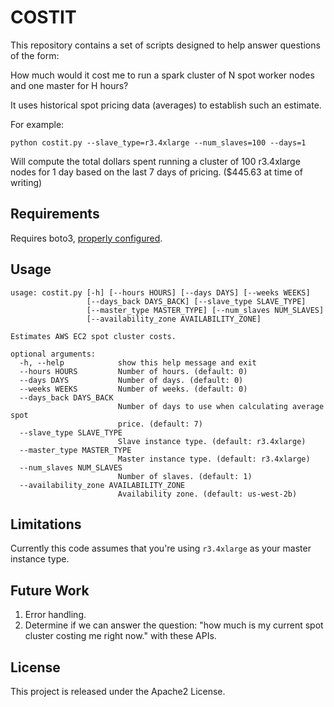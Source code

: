 # COSTIT

This repository contains a set of scripts designed to help answer questions of the form:

How much would it cost me to run a spark cluster of N spot worker nodes and one master for H hours?

It uses historical spot pricing data (averages) to establish such an estimate.

For example:

	python costit.py --slave_type=r3.4xlarge --num_slaves=100 --days=1

Will compute the total dollars spent running a cluster of 100 r3.4xlarge nodes for 1 day based on the last 7 days of pricing. ($445.63 at time of writing)

## Requirements
Requires boto3, [properly configured](http://boto3.readthedocs.io/en/latest/guide/quickstart.html).

## Usage

	usage: costit.py [-h] [--hours HOURS] [--days DAYS] [--weeks WEEKS]
	                 [--days_back DAYS_BACK] [--slave_type SLAVE_TYPE]
	                 [--master_type MASTER_TYPE] [--num_slaves NUM_SLAVES]
	                 [--availability_zone AVAILABILITY_ZONE]

	Estimates AWS EC2 spot cluster costs.

	optional arguments:
	  -h, --help            show this help message and exit
	  --hours HOURS         Number of hours. (default: 0)
	  --days DAYS           Number of days. (default: 0)
	  --weeks WEEKS         Number of weeks. (default: 0)
	  --days_back DAYS_BACK
	                        Number of days to use when calculating average spot
	                        price. (default: 7)
	  --slave_type SLAVE_TYPE
	                        Slave instance type. (default: r3.4xlarge)
	  --master_type MASTER_TYPE
	                        Master instance type. (default: r3.4xlarge)
	  --num_slaves NUM_SLAVES
	                        Number of slaves. (default: 1)
	  --availability_zone AVAILABILITY_ZONE
	                        Availability zone. (default: us-west-2b)

## Limitations

Currently this code assumes that you're using `r3.4xlarge` as your master instance type.

## Future Work

1. Error handling.
1. Determine if we can answer the question: "how much is my current spot cluster costing me right now." with these APIs.

## License

This project is released under the Apache2 License.
